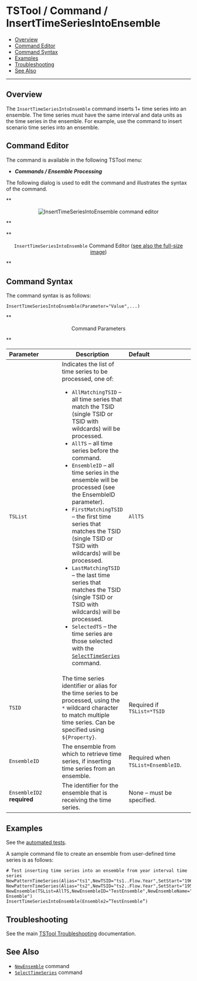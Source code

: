 # TSTool / Command / InsertTimeSeriesIntoEnsemble #

*   [Overview](#overview)
*   [Command Editor](#command-editor)
*   [Command Syntax](#command-syntax)
*   [Examples](#examples)
*   [Troubleshooting](#troubleshooting)
*   [See Also](#see-also)

-------------------------

## Overview ##

The `InsertTimeSeriesIntoEnsemble` command inserts 1+ time series into an ensemble.
The time series must have the same interval and data units as the time series in the ensemble.
For example, use the command to insert scenario time series into an ensemble.

## Command Editor ##

The command is available in the following TSTool menu:

*   ***Commands / Ensemble Processing***

The following dialog is used to edit the command and illustrates the syntax of the command.

**<p style="text-align: center;">
![InsertTimeSeriesIntoEnsemble command editor](InsertTimeSeriesIntoEnsemble.png)
</p>**

**<p style="text-align: center;">
`InsertTimeSeriesIntoEnsemble` Command Editor (<a href="../InsertTimeSeriesIntoEnsemble.png">see also the full-size image</a>)
</p>**

## Command Syntax ##

The command syntax is as follows:

```text
InsertTimeSeriesIntoEnsemble(Parameter="Value",...)
```
**<p style="text-align: center;">
Command Parameters
</p>**

|**Parameter**&nbsp;&nbsp;&nbsp;&nbsp;&nbsp;&nbsp;&nbsp;&nbsp;&nbsp;&nbsp;&nbsp;|**Description**|**Default**&nbsp;&nbsp;&nbsp;&nbsp;&nbsp;&nbsp;&nbsp;&nbsp;&nbsp;&nbsp;&nbsp;&nbsp;&nbsp;&nbsp;&nbsp;&nbsp;&nbsp;&nbsp;&nbsp;&nbsp;&nbsp;&nbsp;&nbsp;&nbsp;&nbsp;&nbsp;&nbsp;|
|--------------|-----------------|-----------------|
|`TSList`|Indicates the list of time series to be processed, one of:<br><ul><li>`AllMatchingTSID` – all time series that match the TSID (single TSID or TSID with wildcards) will be processed.</li><li>`AllTS` – all time series before the command.</li><li>`EnsembleID` – all time series in the ensemble will be processed (see the EnsembleID parameter).</li><li>`FirstMatchingTSID` – the first time series that matches the TSID (single TSID or TSID with wildcards) will be processed.</li><li>`LastMatchingTSID` – the last time series that matches the TSID (single TSID or TSID with wildcards) will be processed.</li><li>`SelectedTS` – the time series are those selected with the [`SelectTimeSeries`](../SelectTimeSeries/SelectTimeSeries.md) command.</li></ul> | `AllTS` |
|`TSID`|The time series identifier or alias for the time series to be processed, using the `*` wildcard character to match multiple time series.  Can be specified using `${Property}`.|Required if `TSList=*TSID`|
|`EnsembleID`|The ensemble from which to retrieve time series, if inserting time series from an ensemble.|Required when `TSList=EnsembleID`.|
|`EnsembleID2`<br>**required**|The identifier for the ensemble that is receiving the time series.|None – must be specified.|

## Examples ##

See the [automated tests](https://github.com/OpenCDSS/cdss-app-tstool-test/tree/master/test/commands/InsertTimeSeriesIntoEnsemble).

A sample command file to create an ensemble from user-defined time series is as follows:

```
# Test inserting time series into an ensemble from year interval time series
NewPatternTimeSeries(Alias="ts1",NewTSID="ts1..Flow.Year",SetStart="1960",SetEnd="2000",Units="ACFT",PatternValues="1,2,5,8,,20")
NewPatternTimeSeries(Alias="ts2",NewTSID="ts2..Flow.Year",SetStart="1950",SetEnd="2005",Units="ACFT",PatternValues="2,4,10,16,,40")
NewEnsemble(TSList=AllTS,NewEnsembleID="TestEnsemble",NewEnsembleName="Test Ensemble")
InsertTimeSeriesIntoEnsemble(Ensemble2=”TestEnsemble”)
```

## Troubleshooting ##

See the main [TSTool Troubleshooting](../../troubleshooting/troubleshooting.md) documentation.

## See Also ##

*   [`NewEnsemble`](../NewEnsemble/NewEnsemble.md) command
*   [`SelectTimeSeries`](../SelectTimeSeries/SelectTimeSeries.md) command
